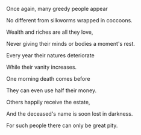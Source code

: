 Once again, many greedy people appear

No different from silkworms wrapped in coccoons.

Wealth and riches are all they love,

Never giving their minds or bodies a moment's rest.

Every year their natures deteriorate

While their vanity increases.

One morning death comes before

They can even use half their money.

Others happily receive the estate,

And the deceased's name is soon lost in darkness.

For such people there can only be great pity.